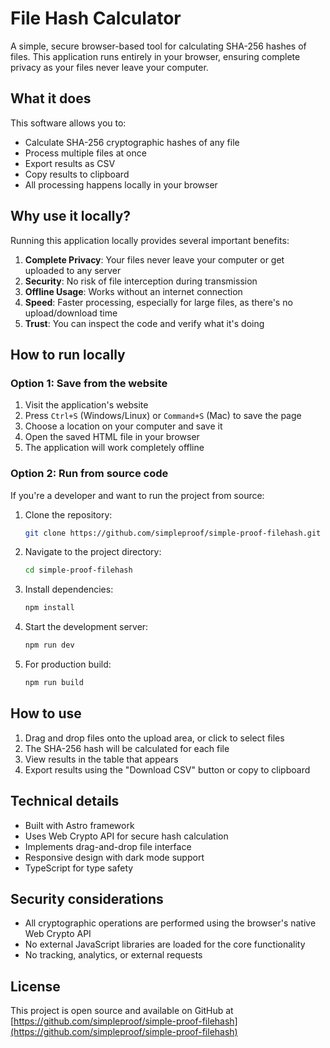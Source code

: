 # File Hash Calculator

A simple, secure browser-based tool for calculating SHA-256 hashes of files. This application runs entirely in your browser, ensuring complete privacy as your files never leave your computer.

## What it does

This software allows you to:
- Calculate SHA-256 cryptographic hashes of any file
- Process multiple files at once
- Export results as CSV
- Copy results to clipboard
- All processing happens locally in your browser

## Why use it locally?

Running this application locally provides several important benefits:

1. **Complete Privacy**: Your files never leave your computer or get uploaded to any server
2. **Security**: No risk of file interception during transmission
3. **Offline Usage**: Works without an internet connection
4. **Speed**: Faster processing, especially for large files, as there's no upload/download time
5. **Trust**: You can inspect the code and verify what it's doing

## How to run locally

### Option 1: Save from the website

1. Visit the application's website
2. Press `Ctrl+S` (Windows/Linux) or `Command+S` (Mac) to save the page
3. Choose a location on your computer and save it
4. Open the saved HTML file in your browser
5. The application will work completely offline

### Option 2: Run from source code

If you're a developer and want to run the project from source:

1. Clone the repository:
   ```bash
   git clone https://github.com/simpleproof/simple-proof-filehash.git
   ```

2. Navigate to the project directory:
   ```bash
   cd simple-proof-filehash
   ```

3. Install dependencies:
   ```bash
   npm install
   ```

4. Start the development server:
   ```bash
   npm run dev
   ```

5. For production build:
   ```bash
   npm run build
   ```

## How to use

1. Drag and drop files onto the upload area, or click to select files
2. The SHA-256 hash will be calculated for each file
3. View results in the table that appears
4. Export results using the "Download CSV" button or copy to clipboard

## Technical details

- Built with Astro framework
- Uses Web Crypto API for secure hash calculation
- Implements drag-and-drop file interface
- Responsive design with dark mode support
- TypeScript for type safety

## Security considerations

- All cryptographic operations are performed using the browser's native Web Crypto API
- No external JavaScript libraries are loaded for the core functionality
- No tracking, analytics, or external requests

## License

This project is open source and available on GitHub at [https://github.com/simpleproof/simple-proof-filehash](https://github.com/simpleproof/simple-proof-filehash)
